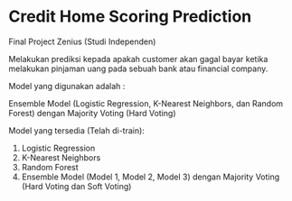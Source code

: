 # Credit Home Scoring Prediction
Final Project Zenius (Studi Independen)


Melakukan prediksi kepada apakah customer akan gagal bayar ketika melakukan pinjaman uang pada sebuah bank atau financial company.

Model yang digunakan adalah :

Ensemble Model (Logistic Regression, K-Nearest Neighbors, dan Random Forest) dengan Majority Voting (Hard Voting)

Model yang tersedia (Telah di-train):
1. Logistic Regression
2. K-Nearest Neighbors
3. Random Forest
4. Ensemble Model (Model 1, Model 2, Model 3) dengan Majority Voting (Hard Voting dan Soft Voting)